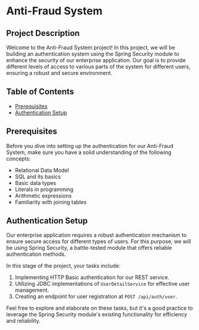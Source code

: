 # Anti-Fraud System

## Project Description

Welcome to the Anti-Fraud System project! In this project, we will be building an authentication system using the Spring Security module to enhance the security of our enterprise application. Our goal is to provide different levels of access to various parts of the system for different users, ensuring a robust and secure environment.

## Table of Contents

- [Prerequisites](#prerequisites)
- [Authentication Setup](#authentication-setup)

## Prerequisites

Before you dive into setting up the authentication for our Anti-Fraud System, make sure you have a solid understanding of the following concepts:

- Relational Data Model
- SQL and its basics
- Basic data types
- Literals in programming
- Arithmetic expressions
- Familiarity with joining tables


## Authentication Setup

Our enterprise application requires a robust authentication mechanism to ensure secure access for different types of users. For this purpose, we will be using Spring Security, a battle-tested module that offers reliable authentication methods.

In this stage of the project, your tasks include:

1. Implementing HTTP Basic authentication for our REST service.
2. Utilizing JDBC implementations of `UserDetailService` for effective user management.
3. Creating an endpoint for user registration at `POST /api/auth/user`.

Feel free to explore and elaborate on these tasks, but it's a good practice to leverage the Spring Security module's existing functionality for efficiency and reliability.
